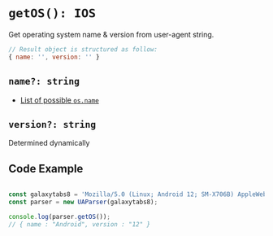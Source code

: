 # `getOS(): IOS`

Get operating system name & version from user-agent string.

```js
// Result object is structured as follow:
{ name: '', version: '' }
```

## `name?: string`


- [List of possible `os.name`](/infoos/name)

## `version?: string` 

Determined dynamically

## Code Example

```js

const galaxytabs8 = 'Mozilla/5.0 (Linux; Android 12; SM-X706B) AppleWebKit/537.36 (KHTML, like Gecko) Chrome/103.0.5060.53 Safari/537.36'
const parser = new UAParser(galaxytabs8);

console.log(parser.getOS());
// { name : "Android", version : "12" }
```
